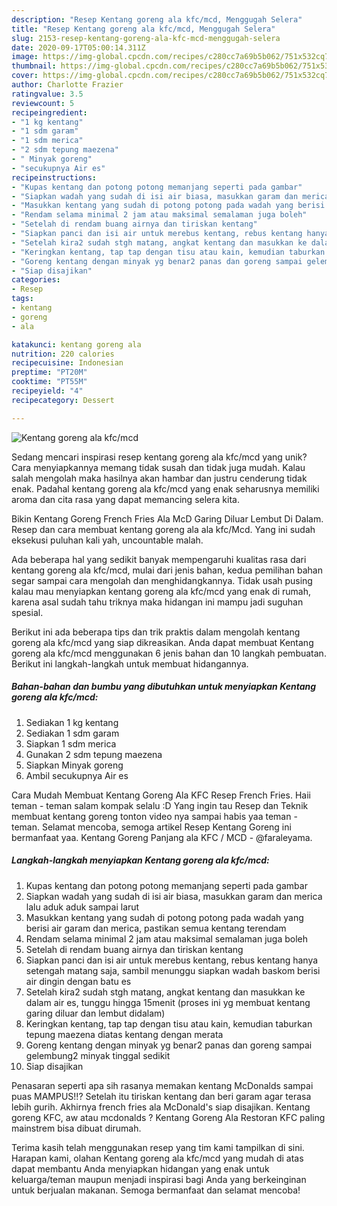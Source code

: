 ```yaml
---
description: "Resep Kentang goreng ala kfc/mcd, Menggugah Selera"
title: "Resep Kentang goreng ala kfc/mcd, Menggugah Selera"
slug: 2153-resep-kentang-goreng-ala-kfc-mcd-menggugah-selera
date: 2020-09-17T05:00:14.311Z
image: https://img-global.cpcdn.com/recipes/c280cc7a69b5b062/751x532cq70/kentang-goreng-ala-kfcmcd-foto-resep-utama.jpg
thumbnail: https://img-global.cpcdn.com/recipes/c280cc7a69b5b062/751x532cq70/kentang-goreng-ala-kfcmcd-foto-resep-utama.jpg
cover: https://img-global.cpcdn.com/recipes/c280cc7a69b5b062/751x532cq70/kentang-goreng-ala-kfcmcd-foto-resep-utama.jpg
author: Charlotte Frazier
ratingvalue: 3.5
reviewcount: 5
recipeingredient:
- "1 kg kentang"
- "1 sdm garam"
- "1 sdm merica"
- "2 sdm tepung maezena"
- " Minyak goreng"
- "secukupnya Air es"
recipeinstructions:
- "Kupas kentang dan potong potong memanjang seperti pada gambar"
- "Siapkan wadah yang sudah di isi air biasa, masukkan garam dan merica lalu aduk aduk sampai larut"
- "Masukkan kentang yang sudah di potong potong pada wadah yang berisi air garam dan merica, pastikan semua kentang terendam"
- "Rendam selama minimal 2 jam atau maksimal semalaman juga boleh"
- "Setelah di rendam buang airnya dan tiriskan kentang"
- "Siapkan panci dan isi air untuk merebus kentang, rebus kentang hanya setengah matang saja, sambil menunggu siapkan wadah baskom berisi air dingin dengan batu es"
- "Setelah kira2 sudah stgh matang, angkat kentang dan masukkan ke dalam air es, tunggu hingga 15menit (proses ini yg membuat kentang garing diluar dan lembut didalam)"
- "Keringkan kentang, tap tap dengan tisu atau kain, kemudian taburkan tepung maezena diatas kentang dengan merata"
- "Goreng kentang dengan minyak yg benar2 panas dan goreng sampai gelembung2 minyak tinggal sedikit"
- "Siap disajikan"
categories:
- Resep
tags:
- kentang
- goreng
- ala

katakunci: kentang goreng ala 
nutrition: 220 calories
recipecuisine: Indonesian
preptime: "PT20M"
cooktime: "PT55M"
recipeyield: "4"
recipecategory: Dessert

---
```



![Kentang goreng ala kfc/mcd](https://img-global.cpcdn.com/recipes/c280cc7a69b5b062/751x532cq70/kentang-goreng-ala-kfcmcd-foto-resep-utama.jpg)

Sedang mencari inspirasi resep kentang goreng ala kfc/mcd yang unik? Cara menyiapkannya memang tidak susah dan tidak juga mudah. Kalau salah mengolah maka hasilnya akan hambar dan justru cenderung tidak enak. Padahal kentang goreng ala kfc/mcd yang enak seharusnya memiliki aroma dan cita rasa yang dapat memancing selera kita.

Bikin Kentang Goreng French Fries Ala McD Garing Diluar Lembut Di Dalam. Resep dan cara membuat kentang goreng ala ala kfc/Mcd. Yang ini sudah eksekusi puluhan kali yah, uncountable malah.

Ada beberapa hal yang sedikit banyak mempengaruhi kualitas rasa dari kentang goreng ala kfc/mcd, mulai dari jenis bahan, kedua pemilihan bahan segar sampai cara mengolah dan menghidangkannya. Tidak usah pusing kalau mau menyiapkan kentang goreng ala kfc/mcd yang enak di rumah, karena asal sudah tahu triknya maka hidangan ini mampu jadi suguhan spesial.


Berikut ini ada beberapa tips dan trik praktis dalam mengolah kentang goreng ala kfc/mcd yang siap dikreasikan. Anda dapat membuat Kentang goreng ala kfc/mcd menggunakan 6 jenis bahan dan 10 langkah pembuatan. Berikut ini langkah-langkah untuk membuat hidangannya.

<!--inarticleads1-->

##### Bahan-bahan dan bumbu yang dibutuhkan untuk menyiapkan Kentang goreng ala kfc/mcd:

1. Sediakan 1 kg kentang
1. Sediakan 1 sdm garam
1. Siapkan 1 sdm merica
1. Gunakan 2 sdm tepung maezena
1. Siapkan  Minyak goreng
1. Ambil secukupnya Air es


Cara Mudah Membuat Kentang Goreng Ala KFC Resep French Fries. Haii teman - teman salam kompak selalu :D Yang ingin tau Resep dan Teknik membuat kentang goreng tonton video nya sampai habis yaa teman - teman. Selamat mencoba, semoga artikel Resep Kentang Goreng ini bermanfaat yaa. Kentang Goreng Panjang ala KFC / MCD - @faraleyama. 

<!--inarticleads2-->

##### Langkah-langkah menyiapkan Kentang goreng ala kfc/mcd:

1. Kupas kentang dan potong potong memanjang seperti pada gambar
1. Siapkan wadah yang sudah di isi air biasa, masukkan garam dan merica lalu aduk aduk sampai larut
1. Masukkan kentang yang sudah di potong potong pada wadah yang berisi air garam dan merica, pastikan semua kentang terendam
1. Rendam selama minimal 2 jam atau maksimal semalaman juga boleh
1. Setelah di rendam buang airnya dan tiriskan kentang
1. Siapkan panci dan isi air untuk merebus kentang, rebus kentang hanya setengah matang saja, sambil menunggu siapkan wadah baskom berisi air dingin dengan batu es
1. Setelah kira2 sudah stgh matang, angkat kentang dan masukkan ke dalam air es, tunggu hingga 15menit (proses ini yg membuat kentang garing diluar dan lembut didalam)
1. Keringkan kentang, tap tap dengan tisu atau kain, kemudian taburkan tepung maezena diatas kentang dengan merata
1. Goreng kentang dengan minyak yg benar2 panas dan goreng sampai gelembung2 minyak tinggal sedikit
1. Siap disajikan


Penasaran seperti apa sih rasanya memakan kentang McDonalds sampai puas MAMPUS!!? Setelah itu tiriskan kentang dan beri garam agar terasa lebih gurih. Akhirnya french fries ala McDonald&#39;s siap disajikan. Kentang goreng KFC, aw atau mcdonalds ? Kentang Goreng Ala Restoran KFC paling mainstrem bisa dibuat dirumah. 

Terima kasih telah menggunakan resep yang tim kami tampilkan di sini. Harapan kami, olahan Kentang goreng ala kfc/mcd yang mudah di atas dapat membantu Anda menyiapkan hidangan yang enak untuk keluarga/teman maupun menjadi inspirasi bagi Anda yang berkeinginan untuk berjualan makanan. Semoga bermanfaat dan selamat mencoba!
